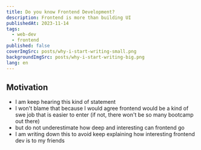 ```yaml
---
title: Do you know Frontend Development?
description: Frontend is more than building UI
publishedAt: 2023-11-14
tags:
  - web-dev
  - frontend
published: false
coverImgSrc: posts/why-i-start-writing-small.png
backgroundImgSrc: posts/why-i-start-writing-big.png
lang: en
---
```

## Motivation
- I am keep hearing this kind of statement
- I won't blame that because I would agree frontend would be a kind of swe job that is easier to enter (if not, there won't be so many bootcamp out there)
- but do not underestimate how deep and interesting can frontend go
- I am writing down this to avoid keep explaining how interesting frontend dev is to my friends
